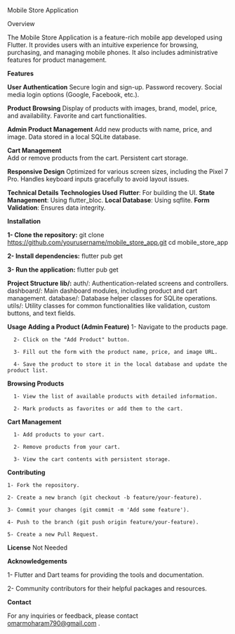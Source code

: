 Mobile Store Application

Overview

The Mobile Store Application is a feature-rich mobile app developed using Flutter. It provides users with an intuitive experience for browsing, purchasing, and managing mobile phones. It also includes administrative features for product management.


**Features**

  **User Authentication**
    Secure login and sign-up.
    Password recovery.
    Social media login options (Google, Facebook, etc.).

  **Product Browsing**
    Display of products with images, brand, model, price, and availability.
    Favorite and cart functionalities.
  
  **Admin Product Management**
    Add new products with name, price, and image.
    Data stored in a local SQLite database.
  
  **Cart Management**  
    Add or remove products from the cart.
    Persistent cart storage.

**Responsive Design**
    Optimized for various screen sizes, including the Pixel 7 Pro.
    Handles keyboard inputs gracefully to avoid layout issues.

**Technical Details**
  **Technologies Used**
    **Flutter**: For building the UI.
   **State Management**: Using flutter_bloc.
    **Local Database**: Using sqflite.
    **Form Validation**: Ensures data integrity.

**Installation**

  **1- Clone the repository:**
      git clone https://github.com/yourusername/mobile_store_app.git
      cd mobile_store_app
      
  **2- Install dependencies:**
      flutter pub get
      
  **3- Run the application:**
      flutter pub get

**Project Structure**
  **lib/:**
    auth/: Authentication-related screens and controllers.
    dashboard/: Main dashboard modules, including product and cart management.
    database/: Database helper classes for SQLite operations.
    utils/: Utility classes for common functionalities like validation, custom buttons, and text fields.

**Usage**
  **Adding a Product (Admin Feature)**
      1- Navigate to the products page.
      
      2- Click on the "Add Product" button.
      
      3- Fill out the form with the product name, price, and image URL.
      
      4- Save the product to store it in the local database and update the product list.

  **Browsing Products**
      
      1- View the list of available products with detailed information.
      
      2- Mark products as favorites or add them to the cart.
  
  **Cart Management**
      
      1- Add products to your cart.
      
      2- Remove products from your cart.
      
      3- View the cart contents with persistent storage.



**Contributing**
    
    1- Fork the repository.
    
    2- Create a new branch (git checkout -b feature/your-feature).
    
    3- Commit your changes (git commit -m 'Add some feature').
    
    4- Push to the branch (git push origin feature/your-feature).
    
    5- Create a new Pull Request.

**License**
  Not Needed

**Acknowledgements**
  
  1- Flutter and Dart teams for providing the tools and documentation.
  
  2- Community contributors for their helpful packages and resources.

**Contact**

For any inquiries or feedback, please contact omarmoharam790@gmail.com .
 
